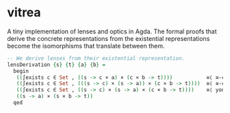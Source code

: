 # vitrea
A tiny implementation of lenses and optics in Agda.  The formal proofs that
derive the concrete representations from the existential representations become
the isomorphisms that translate between them.

``` agda
-- We derive lenses from their existential representation.
lensDerivation {s} {t} {a} {b} =
  begin
   ((∫exists c ∈ Set , ((s -> c × a) × (c × b -> t))))           ≅⟨ ≅-coend (λ c -> trivial) ⟩
   ((∫exists c ∈ Set , (((s -> c) × (s -> a)) × (c × b -> t))))  ≅⟨ ≅-coend (λ c -> trivial) ⟩
   ((∫exists c ∈ Set , ((s -> c) × (s -> a) × (c × b -> t))))    ≅⟨ yoneda ⟩
   ((s -> a) × (s × b -> t))
  qed
```
